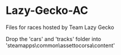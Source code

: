 # Lazy-Gecko-AC
Files for races hosted by Team Lazy Gecko

Drop the 'cars' and 'tracks' folder into 'steamapps\common\assettocorsa\content' 

